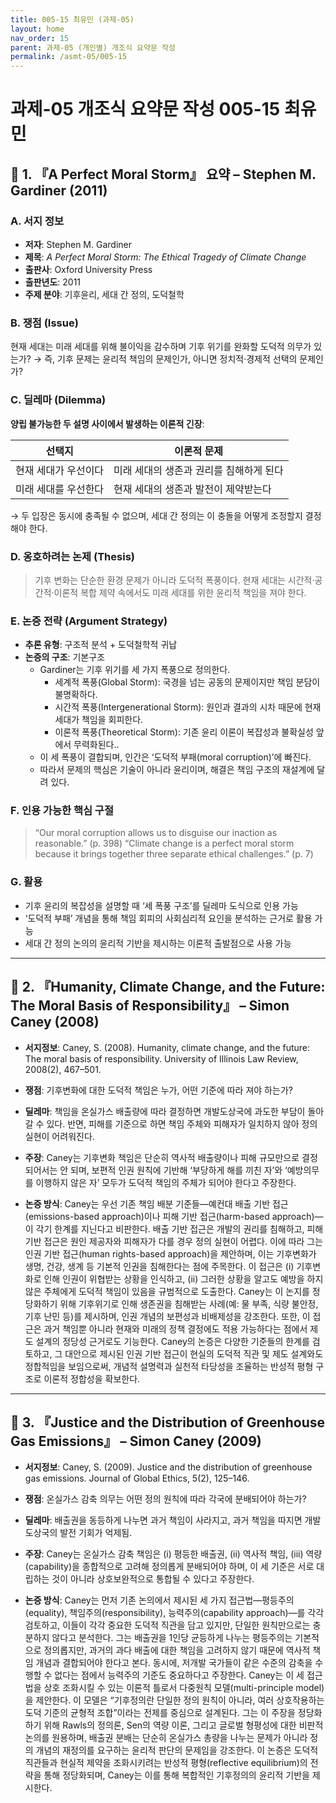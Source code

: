 ```yaml
---
title: 005-15 최유민 (과제-05)
layout: home
nav_order: 15
parent: 과제-05 (개인별) 개조식 요약문 작성
permalink: /asmt-05/005-15
---
```


# 과제-05 개조식 요약문 작성 005-15 최유민 

## 📘 1. 『A Perfect Moral Storm』 요약 – Stephen M. Gardiner (2011)

### A. 서지 정보  
- **저자**: Stephen M. Gardiner
- **제목**: *A Perfect Moral Storm: The Ethical Tragedy of Climate Change*  
- **출판사**: Oxford University Press  
- **출판년도**: 2011  
- **주제 분야**: 기후윤리, 세대 간 정의, 도덕철학


### B. 쟁점 (Issue)  
현재 세대는 미래 세대를 위해 불이익을 감수하며 기후 위기를 완화할 도덕적 의무가 있는가?
→ 즉, 기후 문제는 윤리적 책임의 문제인가, 아니면 정치적·경제적 선택의 문제인가?


### C. 딜레마 (Dilemma)  
**양립 불가능한 두 설명 사이에서 발생하는 이론적 긴장**:

| 선택지 | 이론적 문제 |
|--------|-------------|
| 현재 세대가 우선이다 | 미래 세대의 생존과 권리를 침해하게 된다 |
| 미래 세대를 우선한다 | 현재 세대의 생존과 발전이 제약받는다 |

→ 두 입장은 동시에 충족될 수 없으며, 세대 간 정의는 이 충돌을 어떻게 조정할지 결정해야 한다.


### D. 옹호하려는 논제 (Thesis)  
> 기후 변화는 단순한 환경 문제가 아니라 도덕적 폭풍이다. 현재 세대는 시간적·공간적·이론적 복합 제약 속에서도 미래 세대를 위한 윤리적 책임을 져야 한다.

### E. 논증 전략 (Argument Strategy)  
- **추론 유형**: 구조적 분석 + 도덕철학적 귀납 
- **논증의 구조**:
  기본구조
  - Gardiner는 기후 위기를 세 가지 폭풍으로 정의한다.
    - 세계적 폭풍(Global Storm): 국경을 넘는 공동의 문제이지만 책임 분담이 불명확하다.
    - 시간적 폭풍(Intergenerational Storm): 원인과 결과의 시차 때문에 현재 세대가 책임을 회피한다.
    - 이론적 폭풍(Theoretical Storm): 기존 윤리 이론이 복잡성과 불확실성 앞에서 무력화된다..  
  - 이 세 폭풍이 결합되며, 인간은 ‘도덕적 부패(moral corruption)’에 빠진다.
  - 따라서 문제의 핵심은 기술이 아니라 윤리이며, 해결은 책임 구조의 재설계에 달려 있다.


### F. 인용 가능한 핵심 구절
> “Our moral corruption allows us to disguise our inaction as reasonable.” (p. 398)
> “Climate change is a perfect moral storm because it brings together three separate ethical challenges.” (p. 7)


### G. 활용
- 기후 윤리의 복잡성을 설명할 때 ‘세 폭풍 구조’를 딜레마 도식으로 인용 가능  
- ‘도덕적 부패’ 개념을 통해 책임 회피의 사회심리적 요인을 분석하는 근거로 활용 가능 
- 세대 간 정의 논의의 윤리적 기반을 제시하는 이론적 출발점으로 사용 가능

---

## 📘 2. 『Humanity, Climate Change, and the Future: The Moral Basis of Responsibility』 – Simon Caney (2008)

- **서지정보**: Caney, S. (2008). Humanity, climate change, and the future: The moral basis of responsibility. University of Illinois Law Review, 2008(2), 467–501.

- **쟁점**: 기후변화에 대한 도덕적 책임은 누가, 어떤 기준에 따라 져야 하는가?
- **딜레마**: 책임을 온실가스 배출량에 따라 결정하면 개발도상국에 과도한 부담이 돌아갈 수 있다. 반면, 피해를 기준으로 하면 책임 주체와 피해자가 일치하지 않아 정의 실현이 어려워진다. 
- **주장**: Caney는 기후변화 책임은 단순히 역사적 배출량이나 피해 규모만으로 결정되어서는 안 되며, 보편적 인권 원칙에 기반해 ‘부당하게 해를 끼친 자’와 ‘예방의무를 이행하지 않은 자’ 모두가 도덕적 책임의 주체가 되어야 한다고 주장한다.
- **논증 방식**: Caney는 우선 기존 책임 배분 기준들—예컨대 배출 기반 접근(emissions-based approach)이나 피해 기반 접근(harm-based approach)—이 각기 한계를 지닌다고 비판한다. 배출 기반 접근은 개발의 권리를 침해하고, 피해 기반 접근은 원인 제공자와 피해자가 다를 경우 정의 실현이 어렵다. 이에 따라 그는 인권 기반 접근(human rights-based approach)을 제안하며, 이는 기후변화가 생명, 건강, 생계 등 기본적 인권을 침해한다는 점에 주목한다. 이 접근은 (i) 기후변화로 인해 인권이 위협받는 상황을 인식하고, (ii) 그러한 상황을 알고도 예방을 하지 않은 주체에게 도덕적 책임이 있음을 규범적으로 도출한다. Caney는 이 논지를 정당화하기 위해 기후위기로 인해 생존권을 침해받는 사례(예: 물 부족, 식량 불안정, 기후 난민 등)를 제시하며, 인권 개념의 보편성과 비배제성을 강조한다. 또한, 이 접근은 과거 책임뿐 아니라 현재와 미래의 정책 결정에도 적용 가능하다는 점에서 제도 설계의 정당성 근거로도 기능한다. Caney의 논증은 다양한 기준들의 한계를 검토하고, 그 대안으로 제시된 인권 기반 접근이 현실의 도덕적 직관 및 제도 설계와도 정합적임을 보임으로써, 개념적 설명력과 실천적 타당성을 조율하는 반성적 평형 구조로 이론적 정합성을 확보한다.

---

## 📘 3. 『Justice and the Distribution of Greenhouse Gas Emissions』 – Simon Caney (2009)

- **서지정보**: Caney, S. (2009). Justice and the distribution of greenhouse gas emissions. Journal of Global Ethics, 5(2), 125–146.

- **쟁점**: 온실가스 감축 의무는 어떤 정의 원칙에 따라 각국에 분배되어야 하는가?
- **딜레마**: 배출권을 동등하게 나누면 과거 책임이 사라지고, 과거 책임을 따지면 개발도상국의 발전 기회가 억제됨. 
- **주장**: Caney는 온실가스 감축 책임은 (i) 평등한 배출권, (ii) 역사적 책임, (iii) 역량(capability)을 종합적으로 고려해 정의롭게 분배되어야 하며, 이 세 기준은 서로 대립하는 것이 아니라 상호보완적으로 통합될 수 있다고 주장한다.
- **논증 방식**: Caney는 먼저 기존 논의에서 제시된 세 가지 접근법—평등주의(equality), 책임주의(responsibility), 능력주의(capability approach)—를 각각 검토하고, 이들이 각각 중요한 도덕적 직관을 담고 있지만, 단일한 원칙만으로는 충분하지 않다고 분석한다. 그는 배출권을 1인당 균등하게 나누는 평등주의는 기본적으로 정의롭지만, 과거의 과다 배출에 대한 책임을 고려하지 않기 때문에 역사적 책임 개념과 결합되어야 한다고 본다. 동시에, 저개발 국가들이 같은 수준의 감축을 수행할 수 없다는 점에서 능력주의 기준도 중요하다고 주장한다. Caney는 이 세 접근법을 상호 조화시킬 수 있는 이론적 틀로서 다중원칙 모델(multi-principle model)을 제안한다. 이 모델은 “기후정의란 단일한 정의 원칙이 아니라, 여러 상호작용하는 도덕 기준의 균형적 조합”이라는 전제를 중심으로 설계된다. 그는 이 주장을 정당화하기 위해 Rawls의 정의론, Sen의 역량 이론, 그리고 글로벌 형평성에 대한 비판적 논의를 원용하며, 배출권 분배는 단순히 온실가스 총량을 나누는 문제가 아니라 정의 개념의 재정의를 요구하는 윤리적 판단의 문제임을 강조한다. 이 논증은 도덕적 직관들과 현실적 제약을 조화시키려는 반성적 평형(reflective equilibrium)의 전략을 통해 정당화되며, Caney는 이를 통해 복합적인 기후정의의 윤리적 기반을 제시한다.


